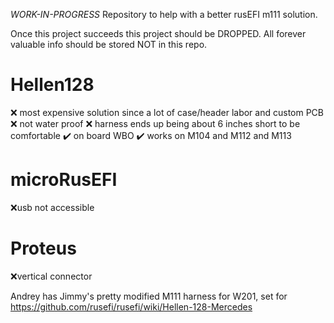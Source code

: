 *WORK-IN-PROGRESS* Repository to help with a better rusEFI m111 solution.

Once this project succeeds this project should be DROPPED. All forever valuable info should be stored NOT in this repo.


# Hellen128

❌ most expensive solution since a lot of case/header labor and custom PCB
❌ not water proof
❌ harness ends up being about 6 inches short to be comfortable
✔️ on board WBO
✔️ works on M104 and M112 and M113


# microRusEFI
❌usb not accessible


# Proteus
❌vertical connector



Andrey has Jimmy's pretty modified M111 harness for W201, set for https://github.com/rusefi/rusefi/wiki/Hellen-128-Mercedes
